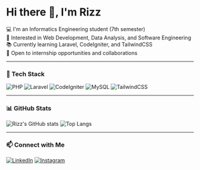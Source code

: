 # Hi there 👋, I'm Rizz

💻 I'm an Informatics Engineering student (7th semester)  
🚀 Interested in Web Development, Data Analysis, and Software Engineering  
📚 Currently learning Laravel, CodeIgniter, and TailwindCSS  
🌱 Open to internship opportunities and collaborations  

---

### 🔧 Tech Stack
![PHP](https://img.shields.io/badge/PHP-777BB4?style=for-the-badge&logo=php&logoColor=white)
![Laravel](https://img.shields.io/badge/Laravel-FF2D20?style=for-the-badge&logo=laravel&logoColor=white)
![CodeIgniter](https://img.shields.io/badge/CodeIgniter-EF4223?style=for-the-badge&logo=codeigniter&logoColor=white)
![MySQL](https://img.shields.io/badge/MySQL-005C84?style=for-the-badge&logo=mysql&logoColor=white)
![TailwindCSS](https://img.shields.io/badge/Tailwind_CSS-38B2AC?style=for-the-badge&logo=tailwind-css&logoColor=white)

---

### 📊 GitHub Stats
![Rizz's GitHub stats](https://github-readme-stats.vercel.app/api?username=rizzmln&show_icons=true&theme=radical)
![Top Langs](https://github-readme-stats.vercel.app/api/top-langs/?username=rizzmln&layout=compact&theme=radical)

---

### 📫 Connect with Me
[![LinkedIn](https://img.shields.io/badge/LinkedIn-0077B5?style=for-the-badge&logo=linkedin&logoColor=white)](https://www.linkedin.com/in/username)
[![Instagram](https://img.shields.io/badge/Instagram-E4405F?style=for-the-badge&logo=instagram&logoColor=white)](https://instagram.com/username)

